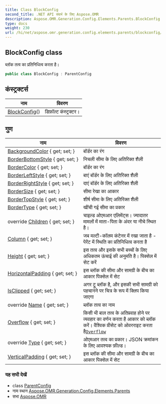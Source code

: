 ```yaml
---
title: Class BlockConfig
second_title: .NET API संदर्भ के लिए Aspose.OMR
description: Aspose.OMR.Generation.Config.Elements.Parents.BlockConfig कक्ष. ब्लक तत्व क प्रतनधत्व करत है
type: docs
weight: 230
url: /hi/net/aspose.omr.generation.config.elements.parents/blockconfig/
---
```

## BlockConfig class

ब्लॉक तत्व का प्रतिनिधित्व करता है।

```csharp
public class BlockConfig : ParentConfig
```

## कंस्ट्रक्टर्स

| नाम | विवरण |
| --- | --- |
| [BlockConfig](blockconfig/)() | डिफ़ॉल्ट कंस्ट्रक्टर। |

## गुण

| नाम | विवरण |
| --- | --- |
| [BackgroundColor](../../aspose.omr.generation.config.elements.parents/blockconfig/backgroundcolor/) { get; set; } | बॉर्डर का रंग |
| [BorderBottomStyle](../../aspose.omr.generation.config.elements.parents/blockconfig/borderbottomstyle/) { get; set; } | निचली सीमा के लिए अतिरिक्त शैली |
| [BorderColor](../../aspose.omr.generation.config.elements.parents/blockconfig/bordercolor/) { get; set; } | बॉर्डर का रंग |
| [BorderLeftStyle](../../aspose.omr.generation.config.elements.parents/blockconfig/borderleftstyle/) { get; set; } | बाएं बॉर्डर के लिए अतिरिक्त शैली |
| [BorderRightStyle](../../aspose.omr.generation.config.elements.parents/blockconfig/borderrightstyle/) { get; set; } | दाएं बॉर्डर के लिए अतिरिक्त शैली |
| [BorderSize](../../aspose.omr.generation.config.elements.parents/blockconfig/bordersize/) { get; set; } | सीमा रेखा का आकार |
| [BorderTopStyle](../../aspose.omr.generation.config.elements.parents/blockconfig/bordertopstyle/) { get; set; } | शीर्ष सीमा के लिए अतिरिक्त शैली |
| [BorderType](../../aspose.omr.generation.config.elements.parents/blockconfig/bordertype/) { get; set; } | खींची गई सीमा का प्रकार |
| override [Children](../../aspose.omr.generation.config.elements.parents/blockconfig/children/) { get; set; } | चाइल्ड ओएमआर एलिमेंट्स। ज्यादातर मामलों में माता-पिता के अंदर या नीचे स्थित है। |
| [Column](../../aspose.omr.generation.config.elements.parents/blockconfig/column/) { get; set; } | जब मल्टी-कॉलम कंटेनर में रखा जाता है - पेरेंट में स्थिति का प्रतिनिधित्व करता है |
| [Height](../../aspose.omr.generation.config.elements.parents/blockconfig/height/) { get; set; } | इस तत्व और इसके सभी बच्चों के लिए अधिकतम ऊंचाई की अनुमति है। पिक्सेल में सेट करें |
| [HorizontalPadding](../../aspose.omr.generation.config.elements.parents/blockconfig/horizontalpadding/) { get; set; } | इस ब्लॉक की सीमा और सामग्री के बीच का आकार पिक्सेल में सेट |
| [IsClipped](../../aspose.omr.generation.config.elements.parents/blockconfig/isclipped/) { get; set; } | अगर ट्रू ब्लॉक है, और इसकी सभी सामग्री को पहचानने पर चित्र के रूप में क्लिप किया जाएगा |
| override [Name](../../aspose.omr.generation.config.elements.parents/blockconfig/name/) { get; set; } | ब्लॉक तत्व का नाम |
| [Overflow](../../aspose.omr.generation.config.elements.parents/blockconfig/overflow/) { get; set; } | किसी भी बाल तत्व के अतिप्रवाह होने पर व्यवहार का वर्णन करता है आकार को ब्लॉक करें। वैश्विक प्रीसेट को ओवरराइट करता है[`Overflow`](../../aspose.omr.generation/globalpagesettings/overflow/) |
| override [Type](../../aspose.omr.generation.config.elements.parents/blockconfig/type/) { get; set; } | ओएमआर तत्व का प्रकार। JSON क्रमांकन के लिए आवश्यक फ़ील्ड। |
| [VerticalPadding](../../aspose.omr.generation.config.elements.parents/blockconfig/verticalpadding/) { get; set; } | इस ब्लॉक की सीमा और सामग्री के बीच का आकार पिक्सेल में सेट |

### यह सभी देखें

* class [ParentConfig](../../aspose.omr.generation.config/parentconfig/)
* नाम स्थान [Aspose.OMR.Generation.Config.Elements.Parents](../../aspose.omr.generation.config.elements.parents/)
* सभा [Aspose.OMR](../../)


